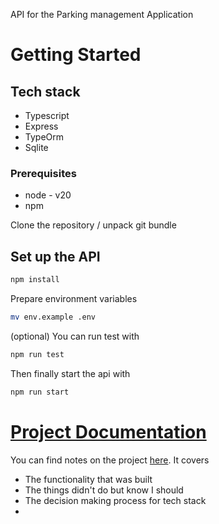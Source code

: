 API for the Parking management Application

# Getting Started

## Tech stack

-   Typescript
-   Express
-   TypeOrm
-   Sqlite

### Prerequisites

-   node - v20
-   npm

Clone the repository / unpack git bundle

<!-- ```bash
git clone git@github.com:pluwum/pms.git
``` -->

## Set up the API

```bash
npm install
```

Prepare environment variables

```bash
mv env.example .env
```

(optional) You can run test with

```bash
npm run test
```

Then finally start the api with

```bash
npm run start
```

# [Project Documentation ](NOTES.md)

You can find notes on the project [here](NOTES.md). It covers

-   The functionality that was built
-   The things didn't do but know I should
-   The decision making process for tech stack
-
